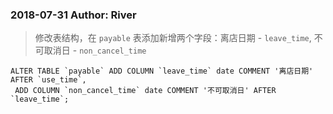 ### 2018-07-31  Author: River
> 修改表结构，在 `payable` 表添加新增两个字段：离店日期 - `leave_time`, 不可取消日 - `non_cancel_time`
```mysql
ALTER TABLE `payable` ADD COLUMN `leave_time` date COMMENT '离店日期' AFTER `use_time`,
 ADD COLUMN `non_cancel_time` date COMMENT '不可取消日' AFTER `leave_time`;
```